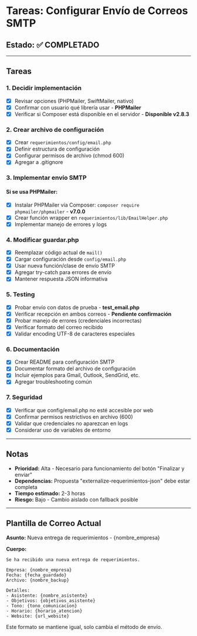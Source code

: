 # Tareas: Configurar Envío de Correos SMTP

## Estado: ✅ COMPLETADO

---

## Tareas

### 1. Decidir implementación
- [x] Revisar opciones (PHPMailer, SwiftMailer, nativo)
- [x] Confirmar con usuario qué librería usar - **PHPMailer**
- [x] Verificar si Composer está disponible en el servidor - **Disponible v2.8.3**

### 2. Crear archivo de configuración
- [x] Crear `requerimientos/config/email.php`
- [x] Definir estructura de configuración
- [x] Configurar permisos de archivo (chmod 600)
- [x] Agregar a .gitignore

### 3. Implementar envío SMTP

#### Si se usa PHPMailer:
- [x] Instalar PHPMailer vía Composer: `composer require phpmailer/phpmailer` - **v7.0.0**
- [x] Crear función wrapper en `requerimientos/lib/EmailHelper.php`
- [x] Implementar manejo de errores y logs

### 4. Modificar guardar.php
- [x] Reemplazar código actual de `mail()`
- [x] Cargar configuración desde `config/email.php`
- [x] Usar nueva función/clase de envío SMTP
- [x] Agregar try-catch para errores de envío
- [x] Mantener respuesta JSON informativa

### 5. Testing
- [x] Probar envío con datos de prueba - **test_email.php**
- [x] Verificar recepción en ambos correos - **Pendiente confirmación**
- [x] Probar manejo de errores (credenciales incorrectas)
- [x] Verificar formato del correo recibido
- [x] Validar encoding UTF-8 de caracteres especiales

### 6. Documentación
- [x] Crear README para configuración SMTP
- [x] Documentar formato del archivo de configuración
- [x] Incluir ejemplos para Gmail, Outlook, SendGrid, etc.
- [x] Agregar troubleshooting común

### 7. Seguridad
- [x] Verificar que config/email.php no esté accesible por web
- [x] Confirmar permisos restrictivos en archivo (600)
- [x] Validar que credenciales no aparezcan en logs
- [x] Considerar uso de variables de entorno

---

## Notas

- **Prioridad:** Alta - Necesario para funcionamiento del botón "Finalizar y enviar"
- **Dependencias:** Propuesta "externalize-requerimientos-json" debe estar completa
- **Tiempo estimado:** 2-3 horas
- **Riesgo:** Bajo - Cambio aislado con fallback posible

---

## Plantilla de Correo Actual

**Asunto:** Nueva entrega de requerimientos - {nombre_empresa}

**Cuerpo:**
```
Se ha recibido una nueva entrega de requerimientos.

Empresa: {nombre_empresa}
Fecha: {fecha_guardado}
Archivo: {nombre_backup}

Detalles:
- Asistente: {nombre_asistente}
- Objetivos: {objetivos_asistente}
- Tono: {tono_comunicacion}
- Horario: {horario_atencion}
- Website: {url_website}
```

Este formato se mantiene igual, solo cambia el método de envío.
